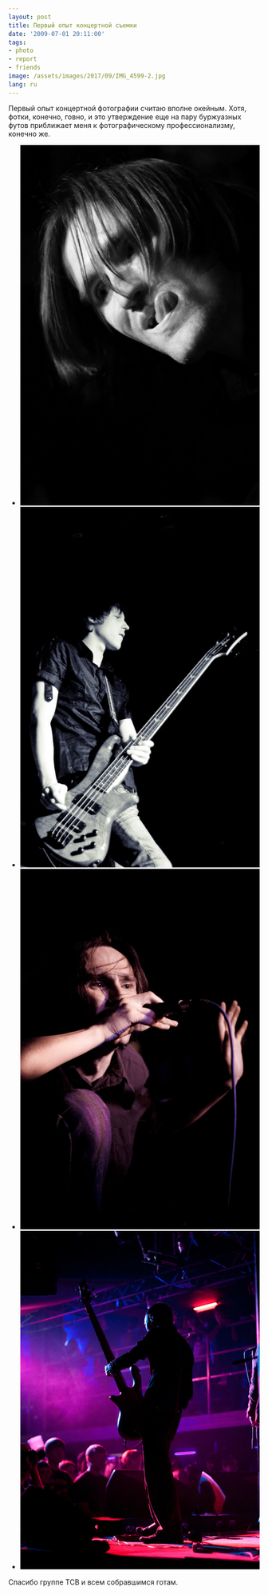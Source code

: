 ```yaml
---
layout: post
title: Первый опыт концертной съемки
date: '2009-07-01 20:11:00'
tags:
- photo
- report
- friends
image: /assets/images/2017/09/IMG_4599-2.jpg
lang: ru
---
```


Первый опыт концертной фотографии считаю вполне окейным. Хотя, фотки, конечно, говно, и это утверждение еще на пару буржуазных футов приближает меня к фотографическому профессионализму, конечно же.

- ![Театр Святого Витта, концерт в Нирване, Екатеринбург 2010, фото Афонина Дмитрия](/assets/images/2017/09/IMG_4599-2.jpg)
- ![Театр Святого Витта, концерт в Нирване, Екатеринбург 2010, фото Афонина Дмитрия](/assets/images/2017/09/IMG_4737.jpg)
- ![Театр Святого Витта, концерт в Нирване, Екатеринбург 2010, фото Афонина Дмитрия](/assets/images/2017/09/IMG_4756.jpg)
- ![Театр Святого Витта, концерт в Нирване, Екатеринбург 2010, фото Афонина Дмитрия](/assets/images/2017/09/IMG_4951.jpg)

Спасибо группе ТСВ и всем собравшимся готам.
